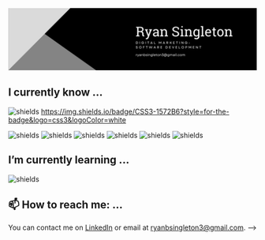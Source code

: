 <img src="https://github.com/ryansingleton-3/ryansingleton-3/blob/main/Black%20Modern%20Personal%20LinkedIn%20Banner.png">



## I currently know ...



![shields](https://img.shields.io/badge/HTML5-E34F26?style=for-the-badge&logo=html5&logoColor=white)
https://img.shields.io/badge/CSS3-1572B6?style=for-the-badge&logo=css3&logoColor=white
 
![shields](https://img.shields.io/badge/Front--End-CSS-brightgreen) ![shields](https://img.shields.io/badge/Front--End-JavaScript-green) ![shields](https://img.shields.io/badge/Front--End-BootStrap-green) ![shields](https://img.shields.io/badge/Front--End-ReactJS-green) ![shields](https://img.shields.io/badge/Programming-Python-green) ![shields](https://img.shields.io/badge/Back-End-PHP-green)



## I’m currently learning ...
![shields](https://img.shields.io/badge/Programming-C%23-green)


## 📫 How to reach me: ...

You can contact me on [LinkedIn](https://www.linkedin.com/in/ryansingleton3/) or email at ryanbsingleton3@gmail.com. 
-->
